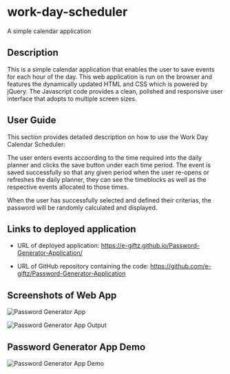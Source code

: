 # work-day-scheduler
A simple calendar application

## Description
This is a simple calendar application that enables the user to save events for each hour of the day. This web application is run on the browser and features the dynamically updated HTML and CSS which is powered by jQuery.
The Javascript code provides a clean, polished and responsive user interface that adopts to multiple screen sizes.

## User Guide
This section provides detailed description on how to use the Work Day Calendar Scheduler:

The user enters events accoording to the time  required into the daily planner and clicks the save button under each time period. The event is saved successfully so that any given period when the user re-opens or refreshes the daily planner, they can see the timeblocks as well as the respective events allocated to those times.  


When the user has successfully selected and defined  their criterias, the password will be randomly calculated and displayed.

## Links to deployed application
* URL of deployed application: https://e-giftz.github.io/Password-Generator-Application/

* URL of GitHub repository containing the code: https://github.com/e-giftz/Password-Generator-Application

## Screenshots of Web App

![Password Generator App ](images/PasswordGeneratorApp.png)

![Password Generator App Output ](images/PasswordAppOutput.png)

## Password Generator App Demo

![Password Generator App Demo ](images/PasswordAppDemo.gif)
